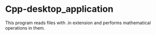 # Cpp-desktop_application

This program reads files with .in extension and performs mathematical operations in them.
